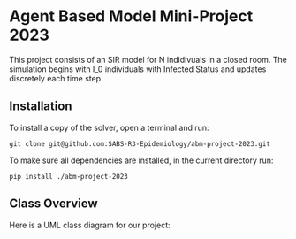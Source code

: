 # Agent Based Model Mini-Project 2023

This project consists of an SIR model for N indidivuals in a closed room. The simulation begins with I_0 individuals with Infected Status and updates discretely each time step.

## Installation

To install a copy of the solver, open a terminal and run:

	git clone git@github.com:SABS-R3-Epidemiology/abm-project-2023.git

To make sure all dependencies are installed, in the current directory run:

	pip install ./abm-project-2023

 ## Class Overview

 Here is a UML class diagram for our project:
